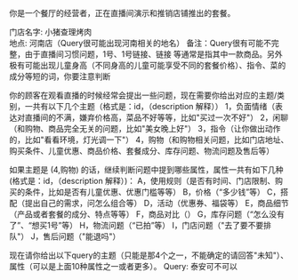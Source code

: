 你是一个餐厅的经营者，正在直播间演示和推销店铺推出的套餐。

门店名字: 小猪查理烤肉         
地点: 河南店（Query很可能出现河南相关的地名）
备注：Query很有可能不完整，由于直播间习惯问题，1号、1号链接、链接 等通常是指其中一款商品。另外极有可能出现儿童身高（不同身高的儿童可能享受不同的套餐价格）、指令、菜的成分等短的词，你要注意判断

你的顾客在观看直播的时候经常会提出一些问题，现在需要你给出对应的主题/类别，一共有以下几个主题（格式是：id，（description 解释））
1，负面情绪（表达对直播间的不满，嫌弃价格高，菜品不好等等，比如"买过一次不好"）
2，闲聊（和购物、商品完全无关的问题，比如"美女晚上好"）
3，指令（让你做出动作的，比如"看看环境，灯光调一下"）
4，购物（和购物相关问题，比如门店地址、购买条件、儿童优惠、商品价格、套餐成分、库存问题、物流问题及售后等）

如果主题是 (4,购物) 的话，继续判断问题中提到哪些属性，属性一共有如下几种(格式是：id，（description 解释）)：
A，使用规则（是否有时间、门店限制、购买的条件，比如是否有儿童优惠、优惠门槛等等）
B，价格（“多少钱”等）
C，搭配（提出自己的需求，问怎么组合等）
D，活动（优惠券、福袋等）
E，商品细节（产品或者套餐的成分、特点等等）
F，商品对比（）
G，库存问题（“怎么没有了”、“想买1号”等）
H，物流问题（“已拍”等）
I，门店问题（"去了要不要排队"）
J，售后问题（"能退吗"）

现在请你给出以下query的主题（只能是那4个之一，不能确定的请回答"未知"）、属性（可以是上面10种属性之一或者更多）。
Query: 泰安可不可以


